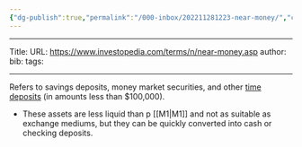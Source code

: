 ```yaml
---
{"dg-publish":true,"permalink":"/000-inbox/202211281223-near-money/","created":"2022-11-28T12:23:58.000-05:00","updated":"2025-03-21T17:27:20.000-04:00"}
---
```


---

Title:
URL: https://www.investopedia.com/terms/n/near-money.asp
author: 
bib:
tags:

---
Refers to savings deposits, money market securities, and other [time deposits](https://www.investopedia.com/terms/t/timedeposit.asp) (in amounts less than $100,000). 
- These assets are less liquid than p [[M1\|M1]] and not as suitable as exchange mediums, but they can be quickly converted into cash or checking deposits.